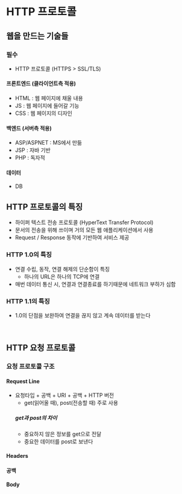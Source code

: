 # HTTP 프로토콜
## 웹을 만드는 기술들
### 필수
- HTTP 프로토콜 (HTTPS > SSL/TLS)

#### 프론트엔드 (클라이언트측 적용)
- HTML : 웹 페이지에 채울 내용
- JS : 웹 페이지에 들어갈 기능
- CSS : 웹 페이지의 디자인

#### 백엔드 (서버측 적용)
- ASP/ASPNET : MS에서 만듦
- JSP : 자바 기반
- PHP : 독자적

#### 데이터
- DB

## HTTP 프로토콜의 특징
- 하이퍼 텍스트 전송 프로토콜 (HyperText Transfer Protocol)
- 문서의 전송을 위해 쓰이며 거의 모든 웹 애플리케이션에서 사용
- Request / Response 동작에 기반하여 서비스 제공

### HTTP 1.0의 특징
- 연결 수립, 동작, 연결 해제의 단순함이 특징
  - 하나의 URL은 하나의 TCP에 연결
- 매번 데이터 통신 시, 연결과 연결종료를 하기때문에 네트워크 부하가 심함

### HTTP 1.1의 특징
- 1.0의 단점을 보완하여 연결을 끊지 않고 계속 데이터를 받는다

<br>

## HTTP 요청 프로토콜
### 요청 프로토콜 구조
#### Request Line
- 요청타입 + 공백 + URI + 공백 + HTTP 버전
  - get(읽어올 때), post(전송할 때) 주로 사용
  ##### get과 post의 차이
  - 중요하지 않은 정보를 get으로 전달
  - 중요한 데이터를 post로 보낸다
#### Headers
#### 공백
#### Body
